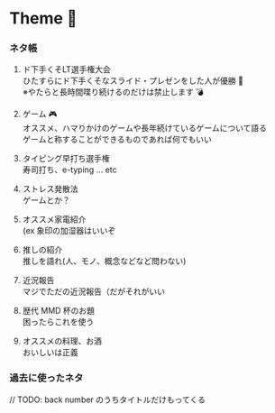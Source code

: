 # Theme 📢

### ネタ帳

1. ド下手くそLT選手権大会  
ひたすらにド下手くそなスライド・プレゼンをした人が優勝 🎇  
※やたらと長時間喋り続けるのだけは禁止します 💣

1. ゲーム 🎮  
オススメ、ハマりかけのゲームや長年続けているゲームについて語る  
ゲームと称することができるものであれば何でもいい

1. タイピング早打ち選手権  
寿司打ち、e-typing ... etc

1. ストレス発散法  
ゲームとか？

1. オススメ家電紹介  
(ex 象印の加湿器はいいぞ

1. 推しの紹介  
推しを語れ(人、モノ、概念などなど問わない)

1. 近況報告  
マジでただの近況報告（だがそれがいい

1. 歴代 MMD 杯のお題  
困ったらこれを使う  

1. オススメの料理、お酒  
おいしいは正義

### 過去に使ったネタ
// TODO: back number のうちタイトルだけもってくる